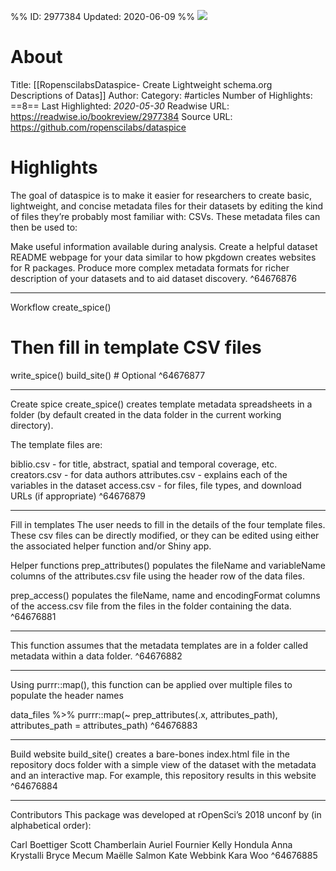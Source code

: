 %%
ID: 2977384
Updated: 2020-06-09
%%
![](https://readwise-assets.s3.amazonaws.com/static/images/article1.be68295a7e40.png)

# About
Title: [[RopenscilabsDataspice- Create Lightweight schema.org Descriptions of Datas]]
Author: 
Category: #articles
Number of Highlights: ==8==
Last Highlighted: *2020-05-30*
Readwise URL: https://readwise.io/bookreview/2977384
Source URL: https://github.com/ropenscilabs/dataspice


# Highlights 
The goal of dataspice is to make it easier for researchers to create basic, lightweight, and concise metadata files for their datasets by editing the kind of files they’re probably most familiar with: CSVs. These metadata files can then be used to:

Make useful information available during analysis.
Create a helpful dataset README webpage for your data similar to how pkgdown creates websites for R packages.
Produce more complex metadata formats for richer description of your datasets and to aid dataset discovery.  ^64676876

---

Workflow
create_spice()
# Then fill in template CSV files
write_spice()
build_site() # Optional  ^64676877

---

Create spice
create_spice() creates template metadata spreadsheets in a folder (by default created in the data folder in the current working directory).

The template files are:

biblio.csv - for title, abstract, spatial and temporal coverage, etc.
creators.csv - for data authors
attributes.csv - explains each of the variables in the dataset
access.csv - for files, file types, and download URLs (if appropriate)  ^64676879

---

Fill in templates
The user needs to fill in the details of the four template files. These csv files can be directly modified, or they can be edited using either the associated helper function and/or Shiny app.

Helper functions
prep_attributes() populates the fileName and variableName columns of the attributes.csv file using the header row of the data files.

prep_access() populates the fileName, name and encodingFormat columns of the access.csv file from the files in the folder containing the data.  ^64676881

---

This function assumes that the metadata templates are in a folder called metadata within a data folder.  ^64676882

---

Using purrr::map(), this function can be applied over multiple files to populate the header names

data_files %>%
  purrr::map(~ prep_attributes(.x, attributes_path),
             attributes_path = attributes_path)  ^64676883

---

Build website
build_site() creates a bare-bones index.html file in the repository docs folder with a simple view of the dataset with the metadata and an interactive map. For example, this repository results in this website  ^64676884

---

Contributors
This package was developed at rOpenSci’s 2018 unconf by (in alphabetical order):

Carl Boettiger
Scott Chamberlain
Auriel Fournier
Kelly Hondula
Anna Krystalli
Bryce Mecum
Maëlle Salmon
Kate Webbink
Kara Woo  ^64676885


